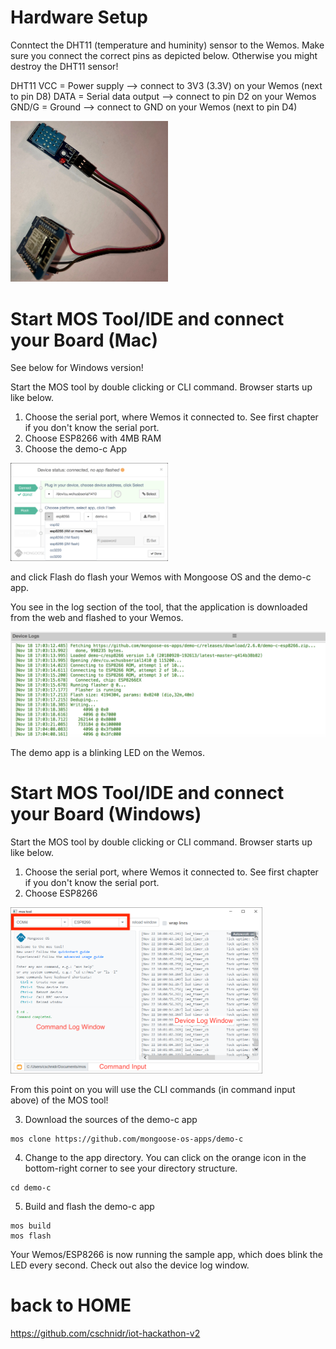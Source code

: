 # Hardware Setup
Conntect the DHT11 (temperature and huminity) sensor to the Wemos. Make sure you connect the correct pins as depicted below. Otherwise you might destroy the DHT11 sensor!

DHT11
VCC = Power supply --> connect to 3V3 (3.3V) on your Wemos (next to pin D8)
DATA = Serial data output --> connect to pin D2 on your Wemos
GND/G = Ground --> connect to GND on your Wemos (next to pin D4)

<img src="https://github.com/cschnidr/iot-hackathon-v2/blob/master/images/2-hwsetup-1.jpg" width="50%">


# Start MOS Tool/IDE and connect your Board (Mac)
See below for Windows version!

Start the MOS tool by double clicking or CLI command. Browser starts up like below.
1. Choose the serial port, where Wemos it connected to. See first chapter if you don't know the serial port.
2. Choose ESP8266 with 4MB RAM
3. Choose the demo-c App

<img src="https://github.com/cschnidr/iot-hackathon-v2/blob/master/images/2-mongooseos-1.png" width="50%">

and click Flash do flash your Wemos with Mongoose OS and the demo-c app.

You see in the log section of the tool, that the application is downloaded from the web and flashed to your Wemos.

![alt text](https://github.com/cschnidr/iot-hackathon-v2/blob/master/images/2-mongooseos-2.png "Log while flashing")

The demo app is a blinking LED on the Wemos.

# Start MOS Tool/IDE and connect your Board (Windows)
Start the MOS tool by double clicking or CLI command. Browser starts up like below.
1. Choose the serial port, where Wemos it connected to. See first chapter if you don't know the serial port.
2. Choose ESP8266

<img src="https://github.com/cschnidr/iot-hackathon-v2/blob/master/images/2-mos-windows-1.PNG" width="80%">

From this point on you will use the CLI commands (in command input above) of the MOS tool!

3. Download the sources of the demo-c app
```
mos clone https://github.com/mongoose-os-apps/demo-c
```

4. Change to the app directory. You can click on the orange icon in the bottom-right corner to see your directory structure.
```
cd demo-c
```

5. Build and flash the demo-c app
```
mos build
mos flash
```

Your Wemos/ESP8266 is now running the sample app, which does blink the LED every second. Check out also the device log window.


# back to HOME
https://github.com/cschnidr/iot-hackathon-v2
